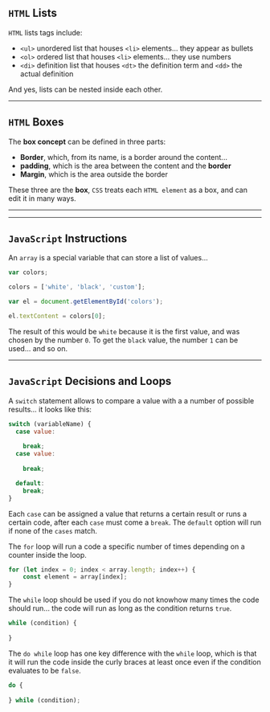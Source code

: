 ## `HTML` Lists

`HTML` lists tags include:
- `<ul>` unordered list that houses `<li>` elements... they appear as bullets
- `<ol>` ordered list that houses `<li>` elements... they use numbers
- `<di>` definition list that houses `<dt>` the definition term and `<dd>` the actual definition

And yes, lists can be nested inside each other.

---

## `HTML` Boxes

The **box concept** can be defined in three parts:
- **Border**, which, from its name, is a border around the content...
- **padding**, which is the area between the content and the **border**
- **Margin**, which is the area outside the border 

These three are the **box**, `CSS` treats each `HTML element` as a box, and can edit it in many ways.

---

---

## `JavaScript` Instructions

An `array` is a special variable that can store a list of values...

```javascript
var colors;

colors = ['white', 'black', 'custom'];

var el = document.getElementById('colors');

el.textContent = colors[0]; 
```

The result of this would be `white` because it is the first value, and was chosen by the number `0`. To get the `black` value, the number `1` can be used... and so on.

---

## `JavaScript` Decisions and Loops

A `switch` statement allows to compare a value with a a number of possible results... it looks like this:

```javascript
switch (variableName) {
  case value:
        
    break;
  case value:
    
    break;

  default:
    break;
}
```

Each `case` can be assigned a value that returns a certain result or runs a certain code, after each `case` must come a `break`. The `default` option will run if none of the `cases` match.

The `for` loop will run a code a specific number of times depending on a counter inside the loop.

```javascript
for (let index = 0; index < array.length; index++) {
    const element = array[index];
}
```

The `while` loop should be used if you do not knowhow many times the code should run... the code will run as long as the condition returns `true`.

```javascript
while (condition) {
    
}
```

The `do while` loop has one key difference with the `while` loop, which is that it will run the code inside the curly braces at least once even if the condition evaluates to be `false`.

```javascript
do {
    
} while (condition);
```
